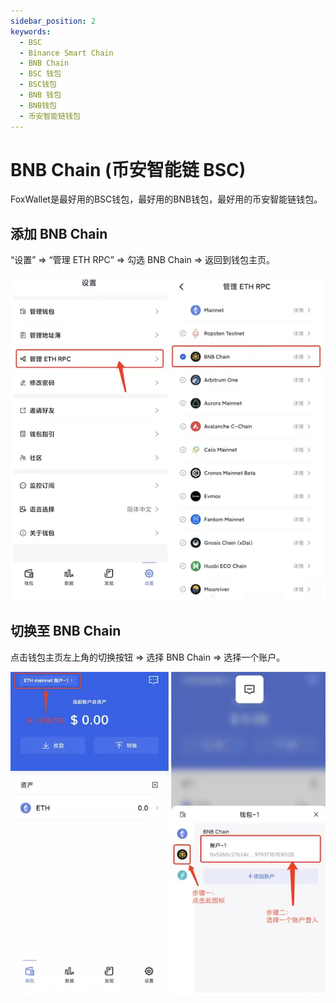 ```yaml
---
sidebar_position: 2
keywords:
  - BSC
  - Binance Smart Chain
  - BNB Chain
  - BSC 钱包
  - BSC钱包
  - BNB 钱包
  - BNB钱包
  - 币安智能链钱包
---
```


# BNB Chain (币安智能链 BSC)

FoxWallet是最好用的BSC钱包，最好用的BNB钱包，最好用的币安智能链钱包。

## 添加 BNB Chain

“设置” => “管理 ETH RPC” => 勾选 BNB Chain => 返回到钱包主页。

![](../img/add-bsc.webp)

## 切换至 BNB Chain

点击钱包主页左上角的切换按钮 => 选择 BNB Chain => 选择一个账户。

![](../img/switch-bsc.webp)